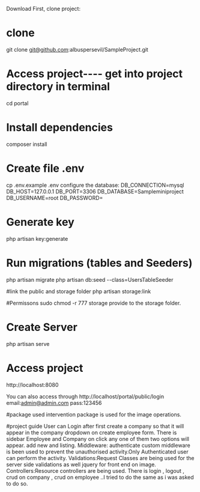 Download
First, clone project:

# clone
git clone git@github.com:albuspersevil/SampleProject.git

# Access project---- get into project directory in terminal
cd portal

# Install dependencies
composer install

# Create file .env
cp .env.example .env
configure the database:
DB_CONNECTION=mysql
DB_HOST=127.0.0.1
DB_PORT=3306
DB_DATABASE=Sampleminiproject
DB_USERNAME=root
DB_PASSWORD=

# Generate key
php artisan key:generate

# Run migrations (tables and Seeders)
php artisan migrate
php artisan db:seed --class=UsersTableSeeder

#link the public and storage folder
php artisan storage:link

#Permissons
sudo chmod -r 777 storage  provide to the storage folder.
 
# Create Server
php artisan serve

# Access project
http://localhost:8080

You can also access through http://localhost/portal/public/login
email:admin@admin.com
pass:123456

#package used 
intervention package is used for the image operations.

#project guide
User can Login after first create a company so that it will appear in the company dropdown on create employee form.
There is sidebar Employee and Company on click any one of them two options will appear.
add new and listing.
Middleware: authenticate custom middleware is been used to prevent the unauthorised activity.Only Authenticated user can perform the activity.
Validations:Request Classes are being used for the server side validations as well jquery for front end on image.
Controllers:Resource controllers are being used.
There is login , logout , crud on company , crud on employee ..I tried to do the same as i was asked to do so.

